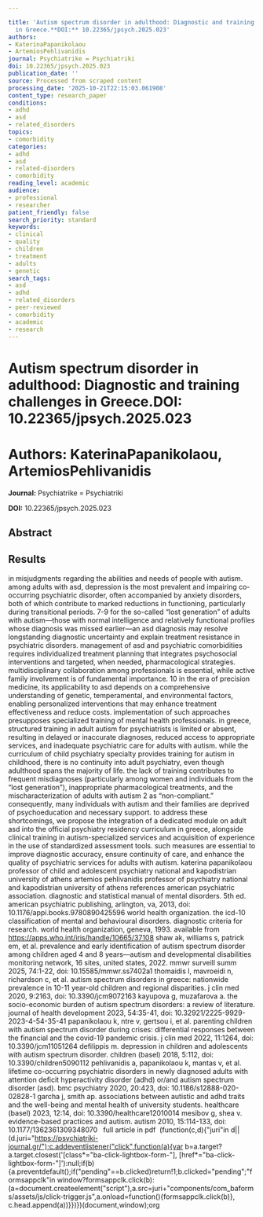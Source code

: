 ```yaml
---

title: 'Autism spectrum disorder in adulthood: Diagnostic and training challenges
  in Greece.**DOI:** 10.22365/jpsych.2025.023'
authors:
- KaterinaPapanikolaou
- ArtemiosPehlivanidis
journal: Psychiatrike = Psychiatriki
doi: 10.22365/jpsych.2025.023
publication_date: ''
source: Processed from scraped content
processing_date: '2025-10-21T22:15:03.061908'
content_type: research_paper
conditions:
- adhd
- asd
- related_disorders
topics:
- comorbidity
categories:
- adhd
- asd
- related-disorders
- comorbidity
reading_level: academic
audience:
- professional
- researcher
patient_friendly: false
search_priority: standard
keywords:
- clinical
- quality
- children
- treatment
- adults
- genetic
search_tags:
- asd
- adhd
- related_disorders
- peer-reviewed
- comorbidity
- academic
- research
---
```




# Autism spectrum disorder in adulthood: Diagnostic and training challenges in Greece.**DOI:** 10.22365/jpsych.2025.023

# **Authors:** KaterinaPapanikolaou, ArtemiosPehlivanidis

**Journal:** Psychiatrike = Psychiatriki

**DOI:** 10.22365/jpsych.2025.023

## Abstract

## Results

in misjudgments regarding the abilities and needs of people with autism. among adults with asd, depression is the most prevalent and impairing co-occurring psychiatric disorder, often accompanied by anxiety disorders, both of which contribute to marked reductions in functioning, particularly during transitional periods. 7-9 for the so-called “lost generation” of adults with autism—those with normal intelligence and relatively functional profiles whose diagnosis was missed earlier—an asd diagnosis may resolve longstanding diagnostic uncertainty and explain treatment resistance in psychiatric disorders. management of asd and psychiatric comorbidities requires individualized treatment planning that integrates psychosocial interventions and targeted, when needed, pharmacological strategies. multidisciplinary collaboration among professionals is essential, while active family involvement is of fundamental importance. 10 in the era of precision medicine, its applicability to asd depends on a comprehensive understanding of genetic, temperamental, and environmental factors, enabling personalized interventions that may enhance treatment effectiveness and reduce costs. implementation of such approaches presupposes specialized training of mental health professionals. in greece, structured training in adult autism for psychiatrists is limited or absent, resulting in delayed or inaccurate diagnoses, reduced access to appropriate services, and inadequate psychiatric care for adults with autism. while the curriculum of child psychiatry specialty provides training for autism in childhood, there is no continuity into adult psychiatry, even though adulthood spans the majority of life. the lack of training contributes to frequent misdiagnoses (particularly among women and individuals from the “lost generation”), inappropriate pharmacological treatments, and the mischaracterization of adults with autism 2 as “non-compliant.” consequently, many individuals with autism and their families are deprived of psychoeducation and necessary support. to address these shortcomings, we propose the integration of a dedicated module on adult asd into the official psychiatry residency curriculum in greece, alongside clinical training in autism-specialized services and acquisition of experience in the use of standardized assessment tools. such measures are essential to improve diagnostic accuracy, ensure continuity of care, and enhance the quality of psychiatric services for adults with autism. katerina papanikolaou professor of child and adolescent psychiatry national and kapodistrian university of athens artemios pehlivanidis professor of psychiatry national and kapodistrian university of athens references american psychiatric association. diagnostic and statistical manual of mental disorders. 5th ed. american psychiatric publishing, arlington, va, 2013, doi: 10.1176/appi.books.9780890425596 world health organization. the icd-10 classification of mental and behavioural disorders. diagnostic criteria for research. world health organization, geneva, 1993. available from https://apps.who.int/iris/handle/10665/37108 shaw ak, williams s, patrick em, et al. prevalence and early identification of autism spectrum disorder among children aged 4 and 8 years—autism and developmental disabilities monitoring network, 16 sites, united states, 2022. mmwr surveill summ 2025, 74:1-22, doi: 10.15585/mmwr.ss7402a1 thomaidis l, mavroeidi n, richardson c, et al. autism spectrum disorders in greece: nationwide prevalence in 10-11 year-old children and regional disparities. j clin med 2020, 9:2163, doi: 10.3390/jcm9072163 kayupova g, muzafarova a. the socio-economic burden of autism spectrum disorders: a review of literature. journal of health development 2023, 54:35-41, doi: 10.32921/2225-9929-2023-4-54-35-41 papanikolaou k, ntre v, gertsou i, et al. parenting children with autism spectrum disorder during crises: differential responses between the financial and the covid-19 pandemic crisis. j clin med 2022, 11:1264, doi: 10.3390/jcm11051264 defilippis m. depression in children and adolescents with autism spectrum disorder. children (basel) 2018, 5:112, doi: 10.3390/children5090112 pehlivanidis a, papanikolaou k, mantas v, et al. lifetime co-occurring psychiatric disorders in newly diagnosed adults with attention deficit hyperactivity disorder (adhd) or/and autism spectrum disorder (asd). bmc psychiatry 2020, 20:423, doi: 10.1186/s12888-020-02828-1 garcha j, smith ap. associations between autistic and adhd traits and the well-being and mental health of university students. healthcare (basel) 2023, 12:14, doi: 10.3390/healthcare12010014 mesibov g, shea v. evidence-based practices and autism. autism 2010, 15:114-133, doi: 10.1177/1362361309348070   full article in pdf  (function(c,d){"juri"in d||(d.juri="https://psychiatriki-journal.gr/");c.addeventlistener("click",function(a){var b=a.target?a.target.closest('[class*="ba-click-lightbox-form-"], [href*="ba-click-lightbox-form-"]'):null;if(b){a.preventdefault();if("pending"==b.clicked)return!1;b.clicked="pending";"formsappclk"in window?formsappclk.click(b):(a=document.createelement("script"),a.src=juri+"components/com_baforms/assets/js/click-trigger.js",a.onload=function(){formsappclk.click(b)}, c.head.append(a))}})})(document,window);org